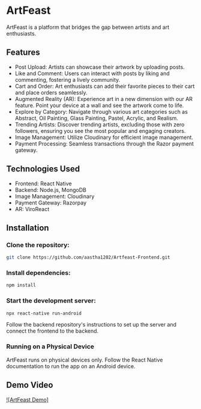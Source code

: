# ArtFeast
ArtFeast is a platform that bridges the gap between artists and art enthusiasts. 

## Features 
* Post Upload: Artists can showcase their artwork by uploading posts.
* Like and Comment: Users can interact with posts by liking and commenting, fostering a lively community.
* Cart and Order: Art enthusiasts can add their favorite pieces to their cart and place orders seamlessly.
* Augmented Reality (AR): Experience art in a new dimension with our AR feature. Point your device at a wall and see the artwork come to life.
* Explore by Category: Navigate through various art categories such as Abstract, Oil Painting, Glass Painting, Pastel, Acrylic, and Realism.
* Trending Artists: Discover trending artists, excluding those with zero followers, ensuring you see the most popular and engaging creators.
* Image Management: Utilize Cloudinary for efficient image management.
* Payment Processing: Seamless transactions through the Razor payment gateway.

## Technologies Used
* Frontend: React Native
* Backend: Node.js, MongoDB
* Image Management: Cloudinary
* Payment Gateway: Razorpay
* AR: ViroReact 

## Installation 
### Clone the repository:
```bash
git clone https://github.com/aastha1202/Artfeast-Frontend.git
```
### Install dependencies:
```bash
npm install
```
### Start the development server:
```bash
npx react-native run-android
```
Follow the backend repository's instructions to set up the server and connect the frontend to the backend.
### Running on a Physical Device
ArtFeast runs on physical devices only. Follow the React Native documentation to run the app on an Android device.

## Demo Video

[![ArtFeast Demo]](https://drive.google.com/file/d/1wNPWZri85k3qfLxThgqz3aTb9tDI0Nz6/view?usp=sharing)

